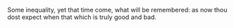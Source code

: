 Some inequality, yet that time come, what will be remembered: as now thou dost expect when that which is truly good and bad.
